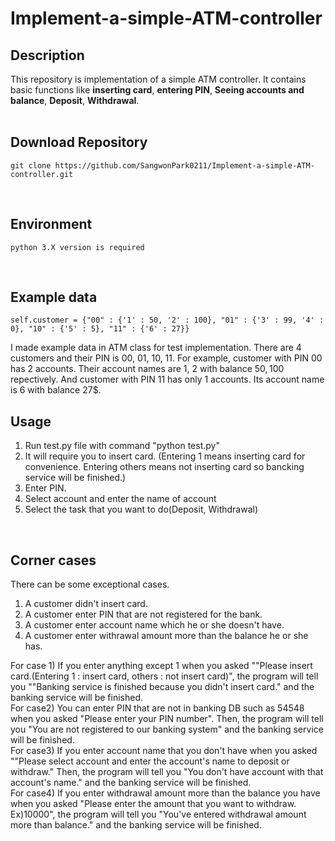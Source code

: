 # Implement-a-simple-ATM-controller

## Description
This repository is implementation of a simple ATM controller. It contains basic functions like <b>inserting card</b>, <b>entering PIN</b>, <b>Seeing accounts and balance</b>, <b>Deposit</b>, <b>Withdrawal</b>.
</br></br>

## Download Repository
```
git clone https://github.com/SangwonPark0211/Implement-a-simple-ATM-controller.git
```
</br>

## Environment
```
python 3.X version is required
```
</br>

## Example data
```
self.customer = {"00" : {'1' : 50, '2' : 100}, "01" : {'3' : 99, '4' : 0}, "10" : {'5' : 5}, "11" : {'6' : 27}}
```
I made example data in ATM class for test implementation. There are 4 customers and their PIN is 00, 01, 10, 11. For example, customer with PIN 00 has 2 accounts. Their account names are 1, 2 with balance 50$, 100$ repectively. And customer with PIN 11 has only 1 accounts. Its account name is 6 with balance 27$.
</br>

## Usage
1. Run test.py file with command "python test.py"
2. It will require you to insert card. (Entering 1 means inserting card for convenience. Entering others means not inserting card so bancking service will be finished.)
3. Enter PIN.
4. Select account and enter the name of account
5. Select the task that you want to do(Deposit, Withdrawal)
</br>

## Corner cases
There can be some exceptional cases.
1. A customer didn't insert card.
2. A customer enter PIN that are not registered for the bank.
3. A customer enter account name which he or she doesn't have.
4. A customer enter withrawal amount more than the balance he or she has.

For case 1) If you enter anything except 1 when you asked ""Please insert card.(Entering 1 : insert card, others : not insert card)", the program will tell you ""Banking service is finished because you didn't insert card." and the banking service will be finished.</br>
For case2) You can enter PIN that are not in banking DB such as 54548 when you asked "Please enter your PIN number". Then, the program will tell you "You are not registered to our banking system" and the banking service will be finished.</br>
For case3) If you enter account name that you don't have when you asked ""Please select account and enter the account's name to deposit or withdraw." Then, the program will tell you "You don't have account with that account's name." and the banking service will be finished.</br>
For case4) If you enter withdrawal amount more than the balance you have when you asked "Please enter the amount that you want to withdraw. Ex)10000", the program will tell you "You've entered withdrawal amount more than balance." and the banking service will be finished.